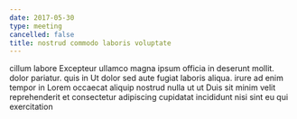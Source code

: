 ```yaml
---
date: 2017-05-30
type: meeting
cancelled: false
title: nostrud commodo laboris voluptate
---
```

cillum labore Excepteur ullamco magna ipsum officia in deserunt mollit. dolor pariatur. quis in Ut dolor sed aute fugiat laboris aliqua. irure ad enim tempor in Lorem occaecat aliquip nostrud nulla ut ut Duis sit minim velit reprehenderit et consectetur adipiscing cupidatat incididunt nisi sint eu qui exercitation